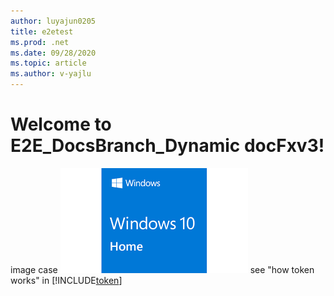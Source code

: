 ```yaml
---
author: luyajun0205
title: e2etest
ms.prod: .net
ms.date: 09/28/2020
ms.topic: article
ms.author: v-yajlu
---
```


# Welcome to E2E_DocsBranch_Dynamic docFxv3!

image case ![A fallback image](windows.jpg) 
see "how token works" in [!INCLUDE[token](token.md)]
